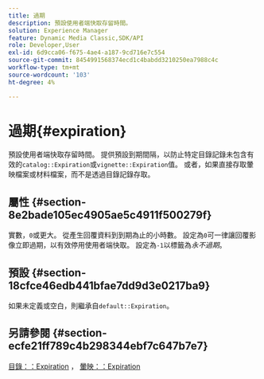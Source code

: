 ```yaml
---
title: 過期
description: 預設使用者端快取存留時間。
solution: Experience Manager
feature: Dynamic Media Classic,SDK/API
role: Developer,User
exl-id: 6d9cca06-f675-4ae4-a187-9cd716e7c554
source-git-commit: 8454991568374ecd1c4babdd3210250ea7988c4c
workflow-type: tm+mt
source-wordcount: '103'
ht-degree: 4%

---
```


# 過期{#expiration}

預設使用者端快取存留時間。 提供預設到期間隔，以防止特定目錄記錄未包含有效的`catalog::Expiration`或`vignette::Expiration`值。 或者，如果直接存取暈映檔案或材料檔案，而不是透過目錄記錄存取。

## 屬性 {#section-8e2bade105ec4905ae5c4911f500279f}

實數，`0`或更大。 從產生回覆資料到到期為止的小時數。 設定為`0`可一律讓回覆影像立即過期，以有效停用使用者端快取。 設定為`-1`以標籤為&#x200B;*永不過期*。

## 預設 {#section-18cfce46edb441bfae7dd9d3e0217ba9}

如果未定義或空白，則繼承自`default::Expiration`。

## 另請參閱 {#section-ecfe21ff789c4b298344ebf7c647b7e7}

[目錄：：Expiration](../../../../../ir-api/material-cat/image-rendering-api-ref/c-ir-material-catalog/c-ir-material-data-reference/r-ir-expiration-dataref.md#reference-5e93943abff54c93bf85aae3b911a3ce) ， [暈映：：Expiration](../../../../../ir-api/material-cat/image-rendering-api-ref/c-ir-material-catalog/c-ir-vignette-map-reference/r-ir-expiration-vignette.md#reference-df80829da93e4c0ab3f97a1792d9c74c)
